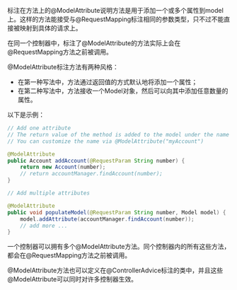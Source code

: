 标注在方法上的@ModelAttribute说明方法是用于添加一个或多个属性到model上。这样的方法能接受与@RequestMapping标注相同的参数类型，只不过不能直接被映射到具体的请求上。

在同一个控制器中，标注了@ModelAttribute的方法实际上会在@RequestMapping方法之前被调用。

@ModelAttribute标注方法有两种风格：

-   在第一种写法中，方法通过返回值的方式默认地将添加一个属性；
-   在第二种写法中，方法接收一个Model对象，然后可以向其中添加任意数量的属性。

以下是示例：
```java
// Add one attribute
// The return value of the method is added to the model under the name "account"
// You can customize the name via @ModelAttribute("myAccount")

@ModelAttribute
public Account addAccount(@RequestParam String number) {
	return new Account(number);
    // return accountManager.findAccount(number);
}

// Add multiple attributes

@ModelAttribute
public void populateModel(@RequestParam String number, Model model) {
    model.addAttribute(accountManager.findAccount(number));
    // add more ...
}
```
一个控制器可以拥有多个@ModelAttribute方法。同个控制器内的所有这些方法，都会在@RequestMapping方法之前被调用。

@ModelAttribute方法也可以定义在@ControllerAdvice标注的类中，并且这些@ModelAttribute可以同时对许多控制器生效。

